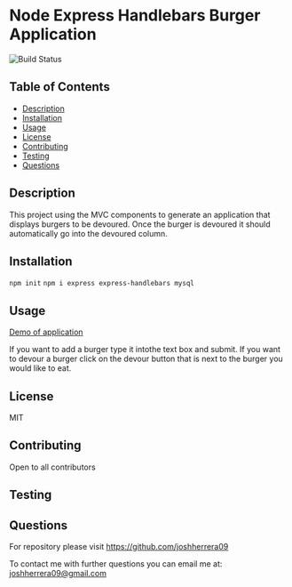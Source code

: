# Node Express Handlebars Burger Application
![Build Status](https://img.shields.io/badge/MIT-license-red)
## Table of Contents
- [Description](#description)
- [Installation](#installation)
- [Usage](#usage)
- [License](#license)
- [Contributing](#contributing)
- [Testing](#testing)
- [Questions](#questions)
## Description
This project using the MVC components to generate an application that displays burgers to be devoured.  Once the burger is devoured it should automatically go into the devoured column.
## Installation
`npm init` `npm i express express-handlebars mysql`
## Usage

[Demo of application](https://github.com/joshherrera09/burger/blob/master/burgerAp.mov)

If you want to add a burger type it intothe text box and submit.  If you want to devour a burger click on the devour button that is next to the burger you would like to eat.
## License
MIT
## Contributing
Open to all contributors
## Testing

## Questions
For repository please visit https://github.com/joshherrera09

To contact me with further questions you can email me at: joshherrera09@gmail.com
